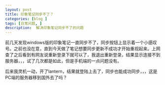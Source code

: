 ```yaml
---
layout: post
title: 印象笔记同步不了？
categories: [blog ]
tags: [日常问题, ]
description:  解决印象笔记同步不了的问题
---
```



前几天发现windows版的印象笔记一直同步不了，同步按钮上显示着一个小感叹号。之前也没在意，直到今天做了笔记想要同步更新不成功才开始重视起来。上网查了之后看到有网友说重新登录下就可以了，我退出重新登录，结果显示连接不到服务器，，，试了几次都是如此，但是手机端的一点问题没有。

后来我灵机一动，开了lantern，结果就登陆上去了，同步也能成功同步，，，这是PC端的服务器移到国外去了吗？
